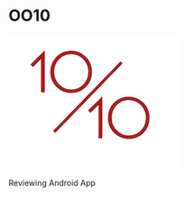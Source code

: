 # OO10
![alt text](https://github.com/omar7altawil/OO10/blob/master/app/src/main/res/drawable/outoften.jpg)

Reviewing Android App 


